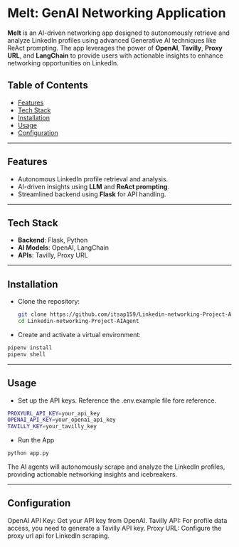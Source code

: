 # Melt: GenAI Networking Application

**Melt** is an AI-driven networking app designed to autonomously retrieve and analyze LinkedIn profiles using advanced Generative AI techniques like ReAct prompting. The app leverages the power of **OpenAI**, **Tavilly**, **Proxy URL**, and **LangChain** to provide users with actionable insights to enhance networking opportunities on LinkedIn.

## Table of Contents
- [Features](#features)
- [Tech Stack](#tech-stack)
- [Installation](#installation)
- [Usage](#usage)
- [Configuration](#configuration)

---

## Features

- Autonomous LinkedIn profile retrieval and analysis.
- AI-driven insights using **LLM** and **ReAct prompting**.
- Streamlined backend using **Flask** for API handling.

---

## Tech Stack

- **Backend**: Flask, Python
- **AI Models**: OpenAI, LangChain
- **APIs**: Tavilly, Proxy URL

---

## Installation

- Clone the repository:

   ```bash
   git clone https://github.com/itsap159/Linkedin-networking-Project-AIAgent.git
   cd Linkedin-networking-Project-AIAgent
   ```

- Create and activate a virtual environment:

```bash
pipenv install
pipenv shell
```
---

## Usage
- Set up the API keys. Reference the .env.example file fore reference.

```bash
PROXYURL_API_KEY=your_api_key
OPENAI_API_KEY=your_openai_api_key
TAVILLY_KEY=your_tavilly_key
```

- Run the App
```bash
python app.py
```

The AI agents will autonomously scrape and analyze the LinkedIn profiles, providing actionable networking insights and icebreakers.

---

## Configuration
OpenAI API Key: Get your API key from OpenAI.
Tavilly API: For profile data access, you need to generate a Tavilly API key.
Proxy URL: Configure the proxy url api for LinkedIn scraping.
